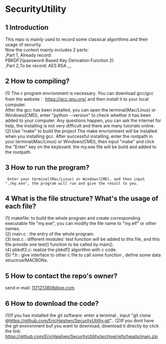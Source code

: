 # SecurityUtility
## 1 Introduction
This repo is mainly used to record some classical algorithms and their usage of security.  
Now the context mainly includes 2 parts:  
  \,Part 1, Already record:  
      PBKDF2(password-Based Key Derivation Function 2)  
  \,Part 2,To be record:
      AES
      RSA
      ,,,
## 2 How to compiling?
(1) The c program envrionment is necessary.
    You can download gcc/gcc from the website： https://gcc.gnu.org/ and then install it to your local computer.  
    After the gcc has been installed, you can open the terminal(Mac/Linux) or Windows(CMD), 
    enter "python --version" to check whether it has been added to your computer. Any questions happen, you can 
    ask the internet for help, the installing is not very difficult and there are many tutorials online.    
(2) Use "make" to build the project 
    The make envrionment will be installed when you installing gcc. 
    After successful installing, enter the rootpath in your terminal(Mac/Linux) or Windows(CMD), 
    then input "make" and click the "Enter" key on the keyboard.  the my.exe file will be build and added to the rootpath.
## 3 How to run the program?
     Enter your terminal(Mac/Linux) or Windows(CMD), and then input "./my.exe", the program will run and give the result to you.
## 4 What is the file structure? What's the usage of each file?
(1) makefile: to build the whole program and create corresponding executable file "my.exe", you can modify the file name to "my.elf" or other names.  
(2) main.c : the entry of the whole program.  
(3) test.c : different modules' test function will be added to this file, and this file provide one test() function to be called by main().  
(4) pbkdf2.c: realize the pbkdf2 algorithm with c code.  
(5) *.h : give interface to other c file to call some function , define some data structrue/MACRONs.  
## 5 How to contact the repo's owner? 
send e-mail: 1171213808@qq.com
## 6 How to download the code?
(1)If you has installed the git software: enter a terminal , input "git clone @https://github.com/EricHaishen/SecurityUtility.git"..
(2)If you dont have the git environment buf you want to download, download it directly by click the link: https://github.com/EricHaishen/SecurityUtility/archive/refs/heads/main.zip
